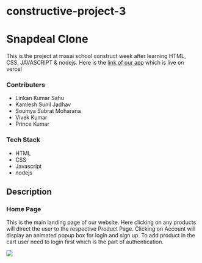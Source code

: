 # constructive-project-3
<h1>Snapdeal Clone</h1>
<p>This is the project at masai school construct week after learning HTML, CSS, JAVASCRIPT & nodejs. Here is the <a href="">link of our app</a> which is live on vercel</p>
<h3>Contributers</h3>
<ul>
  <li>Linkan Kumar Sahu</li>
  <li>Kamlesh Sunil Jadhav</li>
  <li>Soumya Subrat Moharana</li>
  <li>Vivek Kumar</li>
  <li>Prince Kumar</li>
</ul>
<h3>Tech Stack</h3>
<ul>
  <li>HTML</li>
  <li>CSS</li>
  <li>Javascript</li>
  <li>nodejs</li>
</ul>
<h2>Description</h2>
<h3>Home Page</h3>
<p>This is the main landing page of our website. Here clicking on any products will direct the user to the respective Product Page. Clicking on Account will display an animated popup box for login and sign up. To add product in the cart user need to login first which is the part of authentication.</p>
<img src="/Users/dutikeshwar/Desktop/Screenshot 2022-03-20 at 8.27.31 PM"/>

